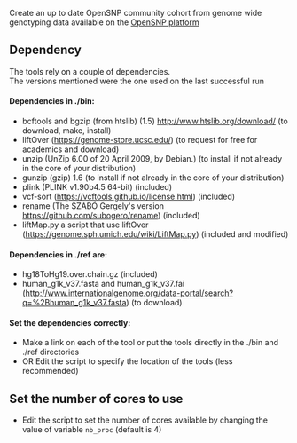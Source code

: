 Create an up to date OpenSNP community cohort from genome wide genotyping data available on the [OpenSNP platform](www.opensnp.org)

## Dependency
The tools rely on a couple of dependencies.  
The versions mentioned were the one used on the last successful run

#### Dependencies in ./bin: 
* bcftools and bgzip (from htslib) (1.5) http://www.htslib.org/download/ (to download, make, install)
* liftOver (https://genome-store.ucsc.edu/) (to request for free for academics and download)
* unzip (UnZip 6.00 of 20 April 2009, by Debian.) (to install if not already in the core of your distribution)
* gunzip (gzip) 1.6 (to install if not already in the core of your distribution)
* plink (PLINK v1.90b4.5 64-bit) (included)
* vcf-sort (https://vcftools.github.io/license.html) (included)
* rename (The SZABÓ Gergely's version https://github.com/subogero/rename) (included)
* liftMap.py a script that use liftOver (https://genome.sph.umich.edu/wiki/LiftMap.py) (included and modified)

#### Dependencies in ./ref are:
* hg18ToHg19.over.chain.gz  (included)
* human_g1k_v37.fasta and human_g1k_v37.fai  (http://www.internationalgenome.org/data-portal/search?q=%2Bhuman_g1k_v37.fasta) (to download)

#### Set the dependencies correctly:
* Make a link on each of the tool or put the tools directly in the ./bin and ./ref directories
* OR Edit the script to specify the location of the tools (less recommended)

## Set the number of cores to use
* Edit the script to set the number of cores available by changing the value of variable `nb_proc` (default is 4)
